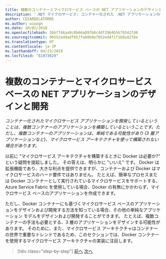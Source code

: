 ```yaml
---
title: 複数のコンテナーとマイクロサービス ベースの NET アプリケーションのデザインと開発
description: '.NET マイクロサービス: コンテナー化された .NET アプリケーションのアーキテクチャ | 複数のコンテナーとマイクロサービス ベースの NET アプリケーションをデザインおよび開発するための外部アーキテクチャを理解します。'
author: CESARDELATORRE
ms.author: wiwagn
ms.date: 10/02/2018
ms.openlocfilehash: 3bbf746aa9c0b66a097b8c4df2964b5679342fd0
ms.sourcegitcommit: 9b552addadfb57fab0b9e7852ed4f1f1b8a42f8e
ms.translationtype: HT
ms.contentlocale: ja-JP
ms.lasthandoff: 04/23/2019
ms.locfileid: "61973629"
---
```

# <a name="designing-and-developing-multi-container-and-microservice-based-net-applications"></a>複数のコンテナーとマイクロサービス ベースの NET アプリケーションのデザインと開発

*コンテナー化されたマイクロサービス アプリケーションを開発しているということは、複数コンテナーのアプリケーションを構築しているということです。ただし、複数コンテナーのアプリケーションは、単純である可能性があり (3 層アプリケーションなど)、マイクロサービス アーキテクチャを使って構築されない場合があります。*

以前に "マイクロサービス アーキテクチャを構築するときに Docker は必要か?" という疑問を提起しました。 その答えは、明らかに "いいえ" です。 Docker は拡張機能であり、大きな利点を提供できますが、コンテナーおよび Docker はマイクロサービスのハード要件ではありません。 たとえば、簡単なプロセスまたは Docker コンテナーとして実行されているマイクロサービスをサポートする、Azure Service Fabric を使用している場合、Docker の有無にかかわらず、マイクロサービス ベースのアプリケーションを作成できます。

ただし、Docker コンテナーにも基づくマイクロサービス ベースのアプリケーションをデザインおよび開発する方法を知っている場合、その他の単純なアプリケーション モデルをデザインおよび開発することができます。 たとえば、複数コンテナーの手法も必要とする、3 層のアプリケーションをデザインする可能性があります。 そのために、また、マイクロサービス アーキテクチャはコンテナーの世界で重要なトレンドであるため、このセクションでは、Docker コンテナーを使用するマイクロサービス アーキテクチャの実装に注目します。

>[!div class="step-by-step"]
>[前へ](../docker-application-development-process/docker-app-development-workflow.md)
>[次へ](microservice-application-design.md)